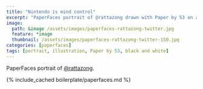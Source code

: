 ```yaml
---
title: "Nintendo is mind control"
excerpt: "PaperFaces portrait of @rattazong drawn with Paper by 53 on an iPad."
image: 
  path: &image /assets/images/paperfaces-rattazong-twitter.jpg 
  feature: *image
  thumbnail: /assets/images/paperfaces-rattazong-twitter-150.jpg
categories: [paperfaces]
tags: [portrait, illustration, Paper by 53, black and white]
---
```


PaperFaces portrait of [@rattazong](https://twitter.com/rattazong).

{% include_cached boilerplate/paperfaces.md %}
